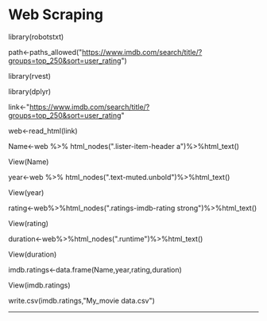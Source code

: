 # Web Scraping
library(robotstxt)

path<-paths_allowed("https://www.imdb.com/search/title/?groups=top_250&sort=user_rating")

library(rvest)

library(dplyr)

link<-"https://www.imdb.com/search/title/?groups=top_250&sort=user_rating"

web<-read_html(link)

Name<-web %>% html_nodes(".lister-item-header a")%>%html_text()

View(Name)

year<-web %>% html_nodes(".text-muted.unbold")%>%html_text()

View(year)

rating<-web%>%html_nodes(".ratings-imdb-rating strong")%>%html_text()

View(rating)

duration<-web%>%html_nodes(".runtime")%>%html_text()

View(duration)

imdb.ratings<-data.frame(Name,year,rating,duration)

View(imdb.ratings)

write.csv(imdb.ratings,"My_movie data.csv")

- - - -
